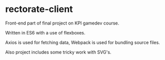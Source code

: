 # rectorate-client
Front-end part of final project on KPI gamedev course.  

Written in ES6 with a use of flexboxes.

Axios is used for fetching data, Webpack is used for bundling source files.

Also project includes some tricky work with SVG's.

